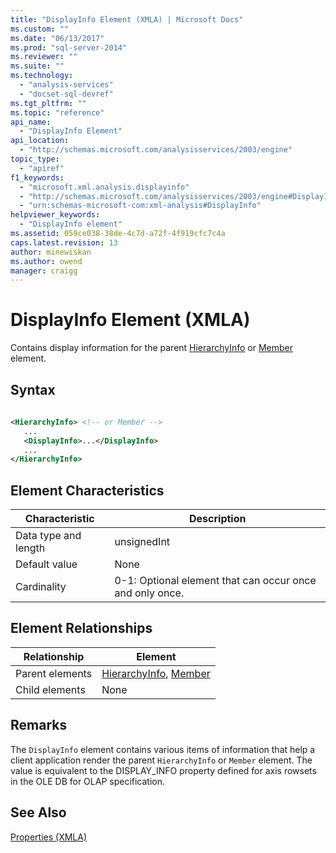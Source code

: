 ```yaml
---
title: "DisplayInfo Element (XMLA) | Microsoft Docs"
ms.custom: ""
ms.date: "06/13/2017"
ms.prod: "sql-server-2014"
ms.reviewer: ""
ms.suite: ""
ms.technology: 
  - "analysis-services"
  - "docset-sql-devref"
ms.tgt_pltfrm: ""
ms.topic: "reference"
api_name: 
  - "DisplayInfo Element"
api_location: 
  - "http://schemas.microsoft.com/analysisservices/2003/engine"
topic_type: 
  - "apiref"
f1_keywords: 
  - "microsoft.xml.analysis.displayinfo"
  - "http://schemas.microsoft.com/analysisservices/2003/engine#DisplayInfo"
  - "urn:schemas-microsoft-com:xml-analysis#DisplayInfo"
helpviewer_keywords: 
  - "DisplayInfo element"
ms.assetid: 059ce038-38de-4c7d-a72f-4f919cfc7c4a
caps.latest.revision: 13
author: minewiskan
ms.author: owend
manager: craigg
---
```

# DisplayInfo Element (XMLA)
  Contains display information for the parent [HierarchyInfo](hierarchyinfo-element-xmla.md) or [Member](member-element-xmla.md) element.  
  
## Syntax  
  
```xml  
  
<HierarchyInfo> <!-- or Member -->  
   ...  
   <DisplayInfo>...</DisplayInfo>  
   ...  
</HierarchyInfo>  
```  
  
## Element Characteristics  
  
|Characteristic|Description|  
|--------------------|-----------------|  
|Data type and length|unsignedInt|  
|Default value|None|  
|Cardinality|0-1: Optional element that can occur once and only once.|  
  
## Element Relationships  
  
|Relationship|Element|  
|------------------|-------------|  
|Parent elements|[HierarchyInfo](hierarchyinfo-element-xmla.md), [Member](member-element-xmla.md)|  
|Child elements|None|  
  
## Remarks  
 The `DisplayInfo` element contains various items of information that help a client application render the parent `HierarchyInfo` or `Member` element. The value is equivalent to the DISPLAY_INFO property defined for axis rowsets in the OLE DB for OLAP specification.  
  
## See Also  
 [Properties &#40;XMLA&#41;](xml-elements-properties.md)  
  
  
